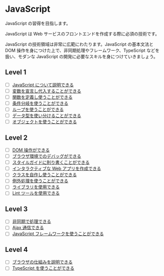 # JavaScript

JavaScript の習得を目指します。

JavaScript は Web サービスのフロントエンドを作成する際に必須の技術です。

JavaScript の技術領域は非常に広範にわたります。JavaScript の基本文法と DOM 操作を身につけた上で、非同期処理やフレームワーク、TypeScript などを扱い、モダンな JavaScript の開発に必要なスキルを身につけていきましょう。

## Level 1

- [ ] [JavaScript について説明できる](/quest/technologies/javascript/JAVASCRIPT_EXPLAIN.md)
- [ ] [変数を宣言し代入することができる](/quest/technologies/javascript/VARIABLE.md)
- [ ] [関数を定義し使うことができる](/quest/technologies/javascript/FUNCTION.md)
- [ ] [条件分岐を使うことができる](/quest/technologies/javascript/CONDITIONAL_EXECUTION.md)
- [ ] [ループを使うことができる](/quest/technologies/javascript/LOOP.md)
- [ ] [データ型を使い分けることができる](/quest/technologies/javascript/DATA_TYPE.md)
- [ ] [オブジェクトを使うことができる](/quest/technologies/javascript/OBJECT.md)

## Level 2

- [ ] [DOM 操作ができる](/quest/technologies/javascript/DOM.md)
- [ ] [ブラウザ環境でのデバッグができる](/quest/technologies/javascript/DEBUG.md)
- [ ] [スタイルガイドに則り書くことができる](/quest/technologies/javascript/STYLEGUIDE.md)
- [ ] [インタラクティブな Web アプリを作成できる](/quest/technologies/javascript/INTERACTIVE.md)
- [ ] [クラスを自作し使うことができる](/quest/technologies/javascript/CLASS.md)
- [ ] [例外処理を使うことができる](/quest/technologies/javascript/EXCEPTION.md)
- [ ] [ライブラリを使用できる](/quest/technologies/javascript/LIBRARY.md)
- [ ] [Lint ツールを使用できる](/quest/technologies/javascript/LINT.md)

## Level 3

- [ ] [非同期で処理できる](/quest/technologies/javascript/ASYNC.md)
- [ ] [Ajax 通信できる](/quest/technologies/javascript/AJAX.md)
- [ ] [JavaScript フレームワークを使うことができる](/quest/technologies/javascript/FRAMEWORK.md)

## Level 4

- [ ] [ブラウザの仕組みを説明できる](/quest/technologies/javascript/BROWSER.md)
- [ ] [TypeScript を使うことができる](/quest/technologies/javascript/TYPESCRIPT.md)
